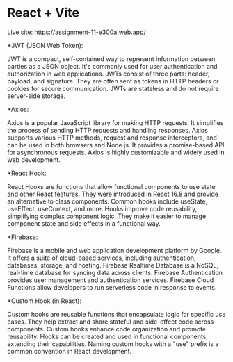 # React + Vite

Live site: https://assignment-11-e300a.web.app/


*JWT (JSON Web Token):

JWT is a compact, self-contained way to represent information between parties as a JSON object.
It's commonly used for user authentication and authorization in web applications.
JWTs consist of three parts: header, payload, and signature.
They are often sent as tokens in HTTP headers or cookies for secure communication.
JWTs are stateless and do not require server-side storage.

*Axios:

Axios is a popular JavaScript library for making HTTP requests.
It simplifies the process of sending HTTP requests and handling responses.
Axios supports various HTTP methods, request and response interceptors, and can be used in both browsers and Node.js.
It provides a promise-based API for asynchronous requests.
Axios is highly customizable and widely used in web development.

*React Hook:

React Hooks are functions that allow functional components to use state and other React features.
They were introduced in React 16.8 and provide an alternative to class components.
Common hooks include useState, useEffect, useContext, and more.
Hooks improve code reusability, simplifying complex component logic.
They make it easier to manage component state and side effects in a functional way.

*Firebase:

Firebase is a mobile and web application development platform by Google.
It offers a suite of cloud-based services, including authentication, databases, storage, and hosting.
Firebase Realtime Database is a NoSQL, real-time database for syncing data across clients.
Firebase Authentication provides user management and authentication services.
Firebase Cloud Functions allow developers to run serverless code in response to events.

*Custom Hook (in React):

Custom hooks are reusable functions that encapsulate logic for specific use cases.
They help extract and share stateful and side-effect code across components.
Custom hooks enhance code organization and promote reusability.
Hooks can be created and used in functional components, extending their capabilities.
Naming custom hooks with a "use" prefix is a common convention in React development.